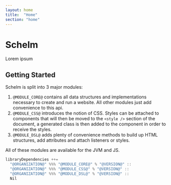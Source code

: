 ```yaml
---
layout: home
title:  "Home"
section: "home"
---
```


# Schelm

Lorem ipsum

## Getting Started

Schelm is split into 3 major modules:

1. `@MODULE_CORE@` contains all data structures and implementations necessary to create and run a website. All other modules just add convenience to this api.
2. `@MODULE_CSS@` introduces the notion of CSS. Styles can be attached to components that will then be moved to the `<style />` section of the document, a generated class is then added to the component in order to receive the styles. 
3. `@MODULE_DSL@` adds plenty of convenience methods to build up HTML structures, add attributes and attach listeners or styles.

All of these modules are available for the JVM and JS.

```scala
libraryDependencies ++=
  "@ORGANIZATION@" %%% "@MODULE_CORE@" % "@VERSION@" ::
  "@ORGANIZATION@" %%% "@MODULE_CSS@" % "@VERSION@" ::
  "@ORGANIZATION@" %%% "@MODULE_DSL@" % "@VERSION@" ::
  Nil
```